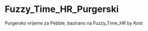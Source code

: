 Fuzzy_Time_HR_Purgerski
=======================

Purgersko vrijeme za Pebble, bazirano na Fuzzy_Time_HR by Kost
